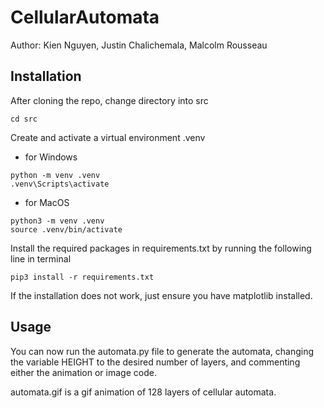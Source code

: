 # CellularAutomata
Author: Kien Nguyen, Justin Chalichemala, Malcolm Rousseau
## Installation
After cloning the repo, change directory into src
```
cd src
```

Create and activate a virtual environment .venv

- for Windows
```
python -m venv .venv
.venv\Scripts\activate 
```

- for MacOS
```
python3 -m venv .venv
source .venv/bin/activate 
```

Install the required packages in requirements.txt by running the following line in terminal
```
pip3 install -r requirements.txt
```

If the installation does not work, just ensure you have matplotlib installed.

## Usage
You can now run the automata.py file to generate the automata, changing the variable HEIGHT to the desired number of layers, and commenting either the animation or image code.

automata.gif is a gif animation of 128 layers of cellular automata.